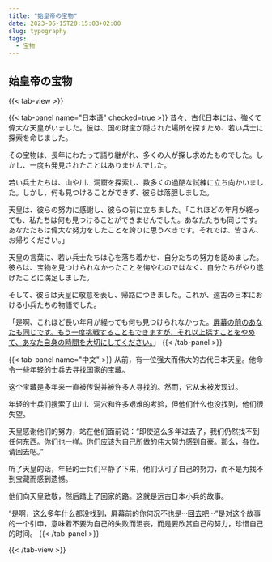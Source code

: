 ```yaml
---
title: "始皇帝の宝物"
date: 2023-06-15T20:15:03+02:00
slug: typography
tags:
  - 宝物
---
```


## 始皇帝の宝物

{{< tab-view >}}

{{< tab-panel name="日本语" checked=true >}}
昔々、古代日本には、強くて偉大な天皇がいました。彼は、国の財宝が隠された場所を探すため、若い兵士に探索を命じました。

その宝物は、長年にわたって語り継がれ、多くの人が探し求めたものでした。しかし、一度も発見されたことはありませんでした。

若い兵士たちは、山や川、洞窟を探索し、数多くの過酷な試練に立ち向かいました。しかし、何も見つけることができず、彼らは落胆しました。

天皇は、彼らの努力に感謝し、彼らの前に立ちました。「これほどの年月が経っても、私たちは何も見つけることができませんでした。あなたたちも同じです。あなたたちは偉大な努力をしたことを誇りに思うべきです。それでは、皆さん、お帰りください。」

天皇の言葉に、若い兵士たちは心を落ち着かせ、自分たちの努力を認めました。彼らは、宝物を見つけられなかったことを悔やむのではなく、自分たちがやり遂げたことに満足しました。

そして、彼らは天皇に敬意を表し、帰路につきました。これが、遠古の日本における小兵たちの物語でした。

「是啊、これほど長い年月が経っても何も見つけられなかった。[屏幕の前のあなたも同じです。もう一度挑戦することもできますが、それ以上探すことをやめて、あなた自身の時間を大切にしてください。](https://www.litecat.buzz)」
{{< /tab-panel >}}

{{< tab-panel name="中文" >}}
从前，有一位强大而伟大的古代日本天皇。他命令一些年轻的士兵去寻找国家的宝藏。

这个宝藏是多年来一直被传说并被许多人寻找的。然而，它从未被发现过。

年轻的士兵们搜索了山川、洞穴和许多艰难的考验，但他们什么也没找到，他们很失望。

天皇感谢他们的努力，站在他们面前说：“即使这么多年过去了，我们仍然找不到任何东西。你们也一样。你们应该为自己所做的伟大努力感到自豪。那么，各位，请回去吧。”

听了天皇的话，年轻的士兵们平静了下来，他们认可了自己的努力，而不是为找不到宝藏而感到遗憾。

他们向天皇致敬，然后踏上了回家的路。这就是远古日本小兵的故事。

“是啊，这么多年什么都没找到，屏幕前的你何况不也是···[回去吧](https://www.litecat.buzz)···”是对这个故事的一个引申，意味着不要为自己的失败而沮丧，而是要欣赏自己的努力，珍惜自己的时间。
{{< /tab-panel >}}


{{< /tab-view >}}
